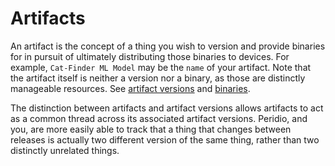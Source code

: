 # Artifacts

An artifact is the concept of a thing you wish to version and provide binaries for in pursuit of
ultimately distributing those binaries to devices. For example, `Cat-Finder ML Model` may be the
`name` of your artifact. Note that the artifact itself is neither a version nor a binary, as those
are distinctly manageable resources. See [artifact versions](/reference/artifact-versions.md) and
[binaries](/reference/binaries.md).

The distinction between artifacts and artifact versions allows artifacts to act as a common thread
across its associated artifact versions. Peridio, and you, are more easily able to track that a
thing that changes between releases is actually two different version of the same thing, rather
than two distinctly unrelated things.
